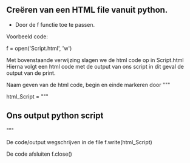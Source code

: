 ## Creëren van een HTML file vanuit python.

-	Door de f functie toe te passen.

Voorbeeld code:

f = open('Script.html', 'w')

Met bovenstaande verwijzing slagen we de html code op in Script.html
Hierna volgt een html code met de output van ons script in dit geval de output van de print.

Naam geven van de html code, begin en einde markeren door """

html_Script = """<html>
<head>
<title>Title</title>
</head>
<body>
 <h2>Ons output python script</h2>
  
<p></p>
  
</body>
</html>
"""

De code/output wegschrijven in de file
f.write(html_Script)

De code afsluiten
f.close()

